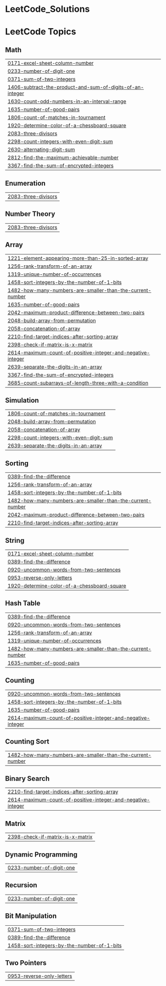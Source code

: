 # LeetCode_Solutions
<!---LeetCode Topics Start-->
# LeetCode Topics
## Math
|  |
| ------- |
| [0171-excel-sheet-column-number](https://github.com/PraneshOptimus/LeetCode_Solutions/tree/master/0171-excel-sheet-column-number) |
| [0233-number-of-digit-one](https://github.com/PraneshOptimus/LeetCode_Solutions/tree/master/0233-number-of-digit-one) |
| [0371-sum-of-two-integers](https://github.com/PraneshOptimus/LeetCode_Solutions/tree/master/0371-sum-of-two-integers) |
| [1406-subtract-the-product-and-sum-of-digits-of-an-integer](https://github.com/PraneshOptimus/LeetCode_Solutions/tree/master/1406-subtract-the-product-and-sum-of-digits-of-an-integer) |
| [1630-count-odd-numbers-in-an-interval-range](https://github.com/PraneshOptimus/LeetCode_Solutions/tree/master/1630-count-odd-numbers-in-an-interval-range) |
| [1635-number-of-good-pairs](https://github.com/PraneshOptimus/LeetCode_Solutions/tree/master/1635-number-of-good-pairs) |
| [1806-count-of-matches-in-tournament](https://github.com/PraneshOptimus/LeetCode_Solutions/tree/master/1806-count-of-matches-in-tournament) |
| [1920-determine-color-of-a-chessboard-square](https://github.com/PraneshOptimus/LeetCode_Solutions/tree/master/1920-determine-color-of-a-chessboard-square) |
| [2083-three-divisors](https://github.com/PraneshOptimus/LeetCode_Solutions/tree/master/2083-three-divisors) |
| [2298-count-integers-with-even-digit-sum](https://github.com/PraneshOptimus/LeetCode_Solutions/tree/master/2298-count-integers-with-even-digit-sum) |
| [2630-alternating-digit-sum](https://github.com/PraneshOptimus/LeetCode_Solutions/tree/master/2630-alternating-digit-sum) |
| [2812-find-the-maximum-achievable-number](https://github.com/PraneshOptimus/LeetCode_Solutions/tree/master/2812-find-the-maximum-achievable-number) |
| [3367-find-the-sum-of-encrypted-integers](https://github.com/PraneshOptimus/LeetCode_Solutions/tree/master/3367-find-the-sum-of-encrypted-integers) |
## Enumeration
|  |
| ------- |
| [2083-three-divisors](https://github.com/PraneshOptimus/LeetCode_Solutions/tree/master/2083-three-divisors) |
## Number Theory
|  |
| ------- |
| [2083-three-divisors](https://github.com/PraneshOptimus/LeetCode_Solutions/tree/master/2083-three-divisors) |
## Array
|  |
| ------- |
| [1221-element-appearing-more-than-25-in-sorted-array](https://github.com/PraneshOptimus/LeetCode_Solutions/tree/master/1221-element-appearing-more-than-25-in-sorted-array) |
| [1256-rank-transform-of-an-array](https://github.com/PraneshOptimus/LeetCode_Solutions/tree/master/1256-rank-transform-of-an-array) |
| [1319-unique-number-of-occurrences](https://github.com/PraneshOptimus/LeetCode_Solutions/tree/master/1319-unique-number-of-occurrences) |
| [1458-sort-integers-by-the-number-of-1-bits](https://github.com/PraneshOptimus/LeetCode_Solutions/tree/master/1458-sort-integers-by-the-number-of-1-bits) |
| [1482-how-many-numbers-are-smaller-than-the-current-number](https://github.com/PraneshOptimus/LeetCode_Solutions/tree/master/1482-how-many-numbers-are-smaller-than-the-current-number) |
| [1635-number-of-good-pairs](https://github.com/PraneshOptimus/LeetCode_Solutions/tree/master/1635-number-of-good-pairs) |
| [2042-maximum-product-difference-between-two-pairs](https://github.com/PraneshOptimus/LeetCode_Solutions/tree/master/2042-maximum-product-difference-between-two-pairs) |
| [2048-build-array-from-permutation](https://github.com/PraneshOptimus/LeetCode_Solutions/tree/master/2048-build-array-from-permutation) |
| [2058-concatenation-of-array](https://github.com/PraneshOptimus/LeetCode_Solutions/tree/master/2058-concatenation-of-array) |
| [2210-find-target-indices-after-sorting-array](https://github.com/PraneshOptimus/LeetCode_Solutions/tree/master/2210-find-target-indices-after-sorting-array) |
| [2398-check-if-matrix-is-x-matrix](https://github.com/PraneshOptimus/LeetCode_Solutions/tree/master/2398-check-if-matrix-is-x-matrix) |
| [2614-maximum-count-of-positive-integer-and-negative-integer](https://github.com/PraneshOptimus/LeetCode_Solutions/tree/master/2614-maximum-count-of-positive-integer-and-negative-integer) |
| [2639-separate-the-digits-in-an-array](https://github.com/PraneshOptimus/LeetCode_Solutions/tree/master/2639-separate-the-digits-in-an-array) |
| [3367-find-the-sum-of-encrypted-integers](https://github.com/PraneshOptimus/LeetCode_Solutions/tree/master/3367-find-the-sum-of-encrypted-integers) |
| [3685-count-subarrays-of-length-three-with-a-condition](https://github.com/PraneshOptimus/LeetCode_Solutions/tree/master/3685-count-subarrays-of-length-three-with-a-condition) |
## Simulation
|  |
| ------- |
| [1806-count-of-matches-in-tournament](https://github.com/PraneshOptimus/LeetCode_Solutions/tree/master/1806-count-of-matches-in-tournament) |
| [2048-build-array-from-permutation](https://github.com/PraneshOptimus/LeetCode_Solutions/tree/master/2048-build-array-from-permutation) |
| [2058-concatenation-of-array](https://github.com/PraneshOptimus/LeetCode_Solutions/tree/master/2058-concatenation-of-array) |
| [2298-count-integers-with-even-digit-sum](https://github.com/PraneshOptimus/LeetCode_Solutions/tree/master/2298-count-integers-with-even-digit-sum) |
| [2639-separate-the-digits-in-an-array](https://github.com/PraneshOptimus/LeetCode_Solutions/tree/master/2639-separate-the-digits-in-an-array) |
## Sorting
|  |
| ------- |
| [0389-find-the-difference](https://github.com/PraneshOptimus/LeetCode_Solutions/tree/master/0389-find-the-difference) |
| [1256-rank-transform-of-an-array](https://github.com/PraneshOptimus/LeetCode_Solutions/tree/master/1256-rank-transform-of-an-array) |
| [1458-sort-integers-by-the-number-of-1-bits](https://github.com/PraneshOptimus/LeetCode_Solutions/tree/master/1458-sort-integers-by-the-number-of-1-bits) |
| [1482-how-many-numbers-are-smaller-than-the-current-number](https://github.com/PraneshOptimus/LeetCode_Solutions/tree/master/1482-how-many-numbers-are-smaller-than-the-current-number) |
| [2042-maximum-product-difference-between-two-pairs](https://github.com/PraneshOptimus/LeetCode_Solutions/tree/master/2042-maximum-product-difference-between-two-pairs) |
| [2210-find-target-indices-after-sorting-array](https://github.com/PraneshOptimus/LeetCode_Solutions/tree/master/2210-find-target-indices-after-sorting-array) |
## String
|  |
| ------- |
| [0171-excel-sheet-column-number](https://github.com/PraneshOptimus/LeetCode_Solutions/tree/master/0171-excel-sheet-column-number) |
| [0389-find-the-difference](https://github.com/PraneshOptimus/LeetCode_Solutions/tree/master/0389-find-the-difference) |
| [0920-uncommon-words-from-two-sentences](https://github.com/PraneshOptimus/LeetCode_Solutions/tree/master/0920-uncommon-words-from-two-sentences) |
| [0953-reverse-only-letters](https://github.com/PraneshOptimus/LeetCode_Solutions/tree/master/0953-reverse-only-letters) |
| [1920-determine-color-of-a-chessboard-square](https://github.com/PraneshOptimus/LeetCode_Solutions/tree/master/1920-determine-color-of-a-chessboard-square) |
## Hash Table
|  |
| ------- |
| [0389-find-the-difference](https://github.com/PraneshOptimus/LeetCode_Solutions/tree/master/0389-find-the-difference) |
| [0920-uncommon-words-from-two-sentences](https://github.com/PraneshOptimus/LeetCode_Solutions/tree/master/0920-uncommon-words-from-two-sentences) |
| [1256-rank-transform-of-an-array](https://github.com/PraneshOptimus/LeetCode_Solutions/tree/master/1256-rank-transform-of-an-array) |
| [1319-unique-number-of-occurrences](https://github.com/PraneshOptimus/LeetCode_Solutions/tree/master/1319-unique-number-of-occurrences) |
| [1482-how-many-numbers-are-smaller-than-the-current-number](https://github.com/PraneshOptimus/LeetCode_Solutions/tree/master/1482-how-many-numbers-are-smaller-than-the-current-number) |
| [1635-number-of-good-pairs](https://github.com/PraneshOptimus/LeetCode_Solutions/tree/master/1635-number-of-good-pairs) |
## Counting
|  |
| ------- |
| [0920-uncommon-words-from-two-sentences](https://github.com/PraneshOptimus/LeetCode_Solutions/tree/master/0920-uncommon-words-from-two-sentences) |
| [1458-sort-integers-by-the-number-of-1-bits](https://github.com/PraneshOptimus/LeetCode_Solutions/tree/master/1458-sort-integers-by-the-number-of-1-bits) |
| [1635-number-of-good-pairs](https://github.com/PraneshOptimus/LeetCode_Solutions/tree/master/1635-number-of-good-pairs) |
| [2614-maximum-count-of-positive-integer-and-negative-integer](https://github.com/PraneshOptimus/LeetCode_Solutions/tree/master/2614-maximum-count-of-positive-integer-and-negative-integer) |
## Counting Sort
|  |
| ------- |
| [1482-how-many-numbers-are-smaller-than-the-current-number](https://github.com/PraneshOptimus/LeetCode_Solutions/tree/master/1482-how-many-numbers-are-smaller-than-the-current-number) |
## Binary Search
|  |
| ------- |
| [2210-find-target-indices-after-sorting-array](https://github.com/PraneshOptimus/LeetCode_Solutions/tree/master/2210-find-target-indices-after-sorting-array) |
| [2614-maximum-count-of-positive-integer-and-negative-integer](https://github.com/PraneshOptimus/LeetCode_Solutions/tree/master/2614-maximum-count-of-positive-integer-and-negative-integer) |
## Matrix
|  |
| ------- |
| [2398-check-if-matrix-is-x-matrix](https://github.com/PraneshOptimus/LeetCode_Solutions/tree/master/2398-check-if-matrix-is-x-matrix) |
## Dynamic Programming
|  |
| ------- |
| [0233-number-of-digit-one](https://github.com/PraneshOptimus/LeetCode_Solutions/tree/master/0233-number-of-digit-one) |
## Recursion
|  |
| ------- |
| [0233-number-of-digit-one](https://github.com/PraneshOptimus/LeetCode_Solutions/tree/master/0233-number-of-digit-one) |
## Bit Manipulation
|  |
| ------- |
| [0371-sum-of-two-integers](https://github.com/PraneshOptimus/LeetCode_Solutions/tree/master/0371-sum-of-two-integers) |
| [0389-find-the-difference](https://github.com/PraneshOptimus/LeetCode_Solutions/tree/master/0389-find-the-difference) |
| [1458-sort-integers-by-the-number-of-1-bits](https://github.com/PraneshOptimus/LeetCode_Solutions/tree/master/1458-sort-integers-by-the-number-of-1-bits) |
## Two Pointers
|  |
| ------- |
| [0953-reverse-only-letters](https://github.com/PraneshOptimus/LeetCode_Solutions/tree/master/0953-reverse-only-letters) |
<!---LeetCode Topics End-->